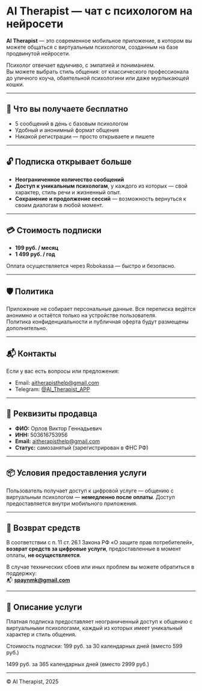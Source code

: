# AI Therapist — чат с психологом на нейросети

**AI Therapist** — это современное мобильное приложение, в котором вы можете общаться с виртуальным психологом, созданным на базе продвинутой нейросети.  

Психолог отвечает вдумчиво, с эмпатией и пониманием.  
Вы можете выбрать стиль общения: от классического профессионала до уличного коуча, обаятельной психологини или даже мурлыкающей кошки.

---

## 💬 Что вы получаете бесплатно

- 5 сообщений в день с базовым психологом
- Удобный и анонимный формат общения
- Никакой регистрации — просто открываете и пишете

---

## 🔓 Подписка открывает больше

- **Неограниченное количество сообщений**
- **Доступ к уникальным психологам**, у каждого из которых — свой характер, стиль речи и жизненный опыт.
- **Сохранение и продолжение сессий** — возможность вернуться к своим диалогам в любой момент.

---

## 💳 Стоимость подписки

- **199 руб. / месяц**
- **1 499 руб. / год** 

Оплата осуществляется через Robokassa — быстро и безопасно.

---

## 🛡 Политика

Приложение не собирает персональные данные. Вся переписка ведётся анонимно и остаётся только на устройстве пользователя.  
Политика конфиденциальности и публичная оферта будут размещены дополнительно.

---

## 📬 Контакты

Если у вас есть вопросы или предложения:  
<ul>
    <li>Email: <a href="mailto:aitherapisthelp@gmail.com">aitherapisthelp@gmail.com</a></li>
    <li>Telegram: <a href="https://t.me/AI_Therapist_APP" target="_blank">@AI_Therapist_APP</a></li>
</ul>

---

## 🛒 Реквизиты продавца

- **ФИО:** Орлов Виктор Геннадьевич  
- **ИНН:** 503616753956    
- **Email:** aitherapisthelp@gmail.com  
- **Статус:** самозанятый (зарегистрирован в ФНС РФ)

---

## 📦 Условия предоставления услуги

Пользователь получает доступ к цифровой услуге — общению с виртуальным психологом — **немедленно после оплаты**. Доступ предоставляется внутри мобильного приложения.

---

## 💸 Возврат средств

В соответствии с п. 11 ст. 26.1 Закона РФ «О защите прав потребителей», **возврат средств за цифровые услуги**, предоставленные в момент оплаты, **не осуществляется**.  

В случае технических сбоев или иных проблем вы можете обратиться в поддержку:  
📬 **spaynmk@gmail.com**

---

## 📝 Описание услуги

Платная подписка предоставляет неограниченный доступ к общению с виртуальными психологами, каждый из которых имеет уникальный характер и стиль общения.

Стоимость подписки:
199 руб. за 30 календарных дней (вместо 599 руб.)

1499 руб. за 365 календарных дней (вместо 2999 руб.)

---

© AI Therapist, 2025
